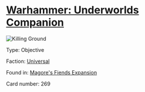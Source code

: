 # [Warhammer: Underworlds Companion](https://guidokessels.github.io/wh-underworlds)

  

![Killing Ground](https://warhammerunderworlds.com/wp-content/uploads/sites/6/2018/03/269_ENG.png)



Type: Objective

Faction: [Universal](https://guidokessels.github.io/wh-underworlds/factions/universal)

Found in: [Magore's Fiends Expansion](https://guidokessels.github.io/wh-underworlds/locations/magores-fiends-expansion)

Card number: 269
